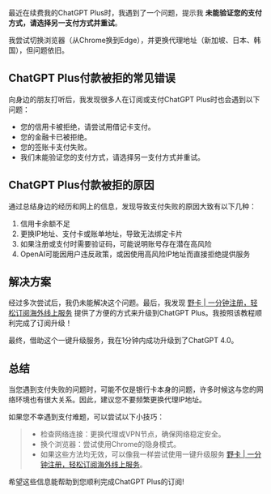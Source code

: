 最近在续费我的ChatGPT Plus时，我遇到了一个问题，提示我 **未能验证您的支付方式，请选择另一支付方式并重试**。

我尝试切换浏览器（从Chrome换到Edge），并更换代理地址（新加坡、日本、韩国），但问题依旧。

## ChatGPT Plus付款被拒的常见错误

向身边的朋友打听后，我发现很多人在订阅或支付ChatGPT Plus时也会遇到以下问题：

- 您的信用卡被拒绝，请尝试用借记卡支付。
- 您的金融卡已被拒绝。
- 您的签账卡支付失败。
- 我们未能验证您的支付方式，请选择另一支付方式并重试。

## ChatGPT Plus付款被拒的原因

通过总结身边的经历和网上的信息，发现导致支付失败的原因大致有以下几种：

1. 信用卡余额不足
2. 更换IP地址、支付卡或账单地址，导致无法绑定卡片
3. 如果注册或支付时需要验证码，可能说明账号存在潜在高风险
4. OpenAI可能因用户违反政策，或因使用高风险IP地址而直接拒绝提供服务

## 解决方案

经过多次尝试后，我仍未能解决这个问题。最后，我发现 [野卡 | 一分钟注册，轻松订阅海外线上服务](https://bit.ly/bewildcard) 提供了方便的方式来升级到ChatGPT Plus。我按照该教程顺利完成了订阅升级！

最终，借助这个一键升级服务，我在1分钟内成功升级到了ChatGPT 4.0。

## 总结

当您遇到支付失败的问题时，可能不仅是银行卡本身的问题，许多时候这与您的网络环境也有很大关系。因此，建议您不要频繁更换代理IP地址。

如果您不幸遇到支付难题，可以尝试以下小技巧：

> - 检查网络连接：更换代理或VPN节点，确保网络稳定安全。
> - 换个浏览器：尝试使用Chrome的隐身模式。
> - 如果这些方法均无效，可以像我一样尝试使用一键升级服务 [野卡 | 一分钟注册，轻松订阅海外线上服务](https://bit.ly/bewildcard)。

希望这些信息能帮助到您顺利完成ChatGPT Plus的订阅!